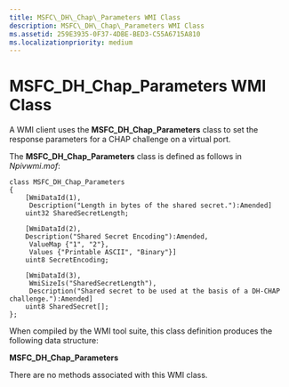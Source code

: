 ```yaml
---
title: MSFC\_DH\_Chap\_Parameters WMI Class
description: MSFC\_DH\_Chap\_Parameters WMI Class
ms.assetid: 259E3935-0F37-4DBE-BED3-C55A6715A810
ms.localizationpriority: medium
---
```


# MSFC\_DH\_Chap\_Parameters WMI Class


A WMI client uses the **MSFC\_DH\_Chap\_Parameters** class to set the response parameters for a CHAP challenge on a virtual port.

The **MSFC\_DH\_Chap\_Parameters** class is defined as follows in *Npivwmi.mof*:

```mof
class MSFC_DH_Chap_Parameters
{    
    [WmiDataId(1),
     Description("Length in bytes of the shared secret."):Amended]
    uint32 SharedSecretLength;
   
    [WmiDataId(2),
    Description("Shared Secret Encoding"):Amended,
     ValueMap {"1", "2"},
     Values {"Printable ASCII", "Binary"}]
    uint8 SecretEncoding;

    [WmiDataId(3),
     WmiSizeIs("SharedSecretLength"),
     Description("Shared secret to be used at the basis of a DH-CHAP challenge."):Amended]
    uint8 SharedSecret[];
};
```

When compiled by the WMI tool suite, this class definition produces the following data structure:

**MSFC\_DH\_Chap\_Parameters**

There are no methods associated with this WMI class.

 

 






